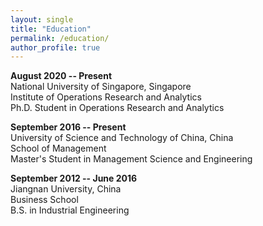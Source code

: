 ```yaml
---
layout: single
title: "Education"
permalink: /education/
author_profile: true
---
```


**August 2020 -- Present**  
National University of Singapore, Singapore  
Institute of Operations Research and Analytics  
Ph.D. Student in Operations Research and Analytics
                   
**September 2016 -- Present**    
University of Science and Technology of China, China  
School of Management  
Master's Student in Management Science and Engineering
                   
**September 2012 -- June 2016**       
Jiangnan University, China  
Business School  
B.S. in Industrial Engineering